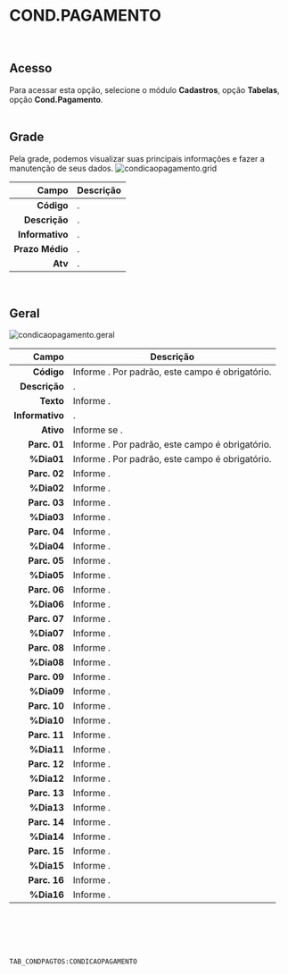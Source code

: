 # COND.PAGAMENTO
<br>

## Acesso
Para acessar esta opção, selecione o módulo **Cadastros**, opção **Tabelas**, opção **Cond.Pagamento**.
<br>
<br>

## Grade
Pela grade, podemos visualizar suas principais informações e fazer a manutenção de seus dados.
![condicaopagamento.grid](https://raw.githubusercontent.com/netforcews/docs-siscom/master/cadastros/imagens/condicaopagamento.grid.png)

Campo | Descrição
--:|---
**Código** | .
**Descrição** | .
**Informativo** | .
**Prazo Médio** | .
**Atv** | .
<br>

## Geral
![condicaopagamento.geral](https://raw.githubusercontent.com/netforcews/docs-siscom/master/cadastros/imagens/condicaopagamento.geral.png)

Campo | Descrição
--:|---
**Código** | Informe . Por padrão, este campo é obrigatório.
**Descrição** | .
**Texto** | Informe .
**Informativo** | .
**Ativo** | Informe se .
**Parc. 01** | Informe . Por padrão, este campo é obrigatório.
**%Dia01** | Informe . Por padrão, este campo é obrigatório.
**Parc. 02** | Informe .
**%Dia02** | Informe .
**Parc. 03** | Informe .
**%Dia03** | Informe .
**Parc. 04** | Informe .
**%Dia04** | Informe .
**Parc. 05** | Informe .
**%Dia05** | Informe .
**Parc. 06** | Informe .
**%Dia06** | Informe .
**Parc. 07** | Informe .
**%Dia07** | Informe .
**Parc. 08** | Informe .
**%Dia08** | Informe .
**Parc. 09** | Informe .
**%Dia09** | Informe .
**Parc. 10** | Informe .
**%Dia10** | Informe .
**Parc. 11** | Informe .
**%Dia11** | Informe .
**Parc. 12** | Informe .
**%Dia12** | Informe .
**Parc. 13** | Informe .
**%Dia13** | Informe .
**Parc. 14** | Informe .
**%Dia14** | Informe .
**Parc. 15** | Informe .
**%Dia15** | Informe .
**Parc. 16** | Informe .
**%Dia16** | Informe .
<br>
<br>
<br>
<br>

```TAB_CONDPAGTOS:CONDICAOPAGAMENTO```
